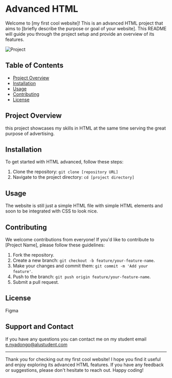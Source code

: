 # Advanced HTML

Welcome to [my first cool website]! This is an advanced HTML project that aims to [briefly describe the purpose or goal of your website]. This README will guide you through the project setup and provide an overview of its features.


![Project](https://play-lh.googleusercontent.com/RslBy1o2NEBYUdRjQtUqLbN-ZM2hpks1mHPMiHMrpAuLqxeBPcFSAjo65nQHbTA53YYn)
## Table of Contents

- [Project Overview](#project-overview)
- [Installation](#installation)
- [Usage](#usage)
- [Contributing](#contributing)
- [License](#license)

## Project Overview

this project showcases my skills in HTML at the same time serving the great purpose of advertising.

## Installation

To get started with HTML advanced, follow these steps:

1. Clone the repository: `git clone [repository URL]`
2. Navigate to the project directory: `cd [project directory]`

## Usage

The website is still just a simple HTML file with simple HTML elements and soon to be integrated with CSS to look nice.


## Contributing

We welcome contributions from everyone! If you'd like to contribute to [Project Name], please follow these guidelines:

1. Fork the repository.
2. Create a new branch: `git checkout -b feature/your-feature-name`.
3. Make your changes and commit them: `git commit -m 'Add your feature'`.
4. Push to the branch: `git push origin feature/your-feature-name`.
5. Submit a pull request.

## License

Figma

## Support and Contact
If you have any questions you can contact me on my student email e.nyadongo@alustudent.com

---

Thank you for checking out my first cool website! I hope you find it useful and enjoy exploring its advanced HTML features. If you have any feedback or suggestions, please don't hesitate to reach out. Happy coding!

